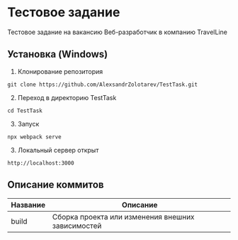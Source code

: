 # Тестовое задание

Тестовое задание на вакансию Веб-разработчик в компанию TravelLine

## Установка (Windows)

1. Клонирование репозитория 

```git clone https://github.com/AlexsandrZolotarev/TestTask.git```

2. Переход в директорию TestTask

```cd TestTask```

3. Запуск

```npx webpack serve```

3. Локальный сервер открыт 

```http://localhost:3000```

## Описание коммитов

| Название | Описание                                                        |
|----------|-----------------------------------------------------------------|
| build	   | Сборка проекта или изменения внешних зависимостей               |
